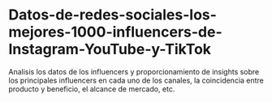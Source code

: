 # Datos-de-redes-sociales-los-mejores-1000-influencers-de-Instagram-YouTube-y-TikTok
Analisis los datos de los influencers y proporcionamiento de insights sobre los principales influencers en cada uno de los canales, la coincidencia entre producto y beneficio, el alcance de mercado, etc.
